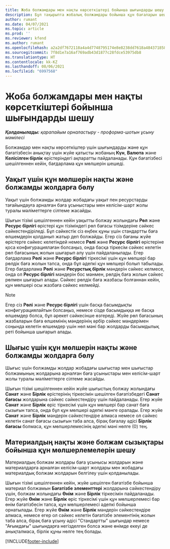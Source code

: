 ```yaml
---
title: Жоба болжамдары мен нақты көрсеткіштері бойынша шығындарды шешу
description: Бұл тақырыпта жобалық болжамдары бойынша құн бағаларын шешу жолы туралы ақпарат берілген.
author: rumant
ms.date: 04/07/2021
ms.topic: article
ms.prod: ''
ms.reviewer: kfend
ms.author: rumant
ms.openlocfilehash: a2a2df7672118a4a4d7748795174e8e8238dd7618a48437185879e06a253a381
ms.sourcegitcommit: 7f8d1e7a16af769adb43d1877c28fdce53975db8
ms.translationtype: HT
ms.contentlocale: kk-KZ
ms.lasthandoff: 08/06/2021
ms.locfileid: "6997568"
---
```

# <a name="resolve-cost-prices-on-project-estimates-and-actuals"></a>Жоба болжамдары мен нақты көрсеткіштері бойынша шығындарды шешу 

_**Қолданылады:** қарапайым орналастыру - проформа-шотын ұсыну мәмілесі_

Болжамдар мен нақты көрсеткіштер үшін шығындарды және құн бағатізбесін анықтау үшін жүйе қатысты жобаның **Күн**, **Валюта** және **Келісілген бірлік** өрістеріндегі ақпаратты пайдаланады. Құн бағатізбесі шешілгеннен кейін, бағдарлама құн мөлшерін шешеді.

## <a name="resolving-cost-rates-on-actual-and-estimate-lines-for-time"></a>Уақыт үшін құн мөлшерін нақты және болжамды жолдарға бөлу

Уақыт үшін болжамды жолдар жобадағы уақыт пен ресурстарды тағайындауға арналған баға ұсыныстары мен келісім-шарт жолы туралы мәліметтерге сілтеме жасайды.

Шығын тізімі шешілгеннен кейін уақытты болжау жолындағы **Рөл** және **Ресурс бірлігі** өрістері құн тізіміндегі рөл бағасы тізімдеріне сәйкес сәйкестендіріледі. Бұл сәйкестік сіз еңбек құны үшін стандартты баға өлшемдерін қолданып жатыр деп болжайды. Егер сіз бағаны жүйе өрістерге сәйкес келетіндей немесе **Рөлі** және **Ресурс бірлігі** өрістеріне қоса конфигурациялаған болсаңыз, онда басқа тіркесім сәйкес келетін рөл бағасының жолын шығарып алу үшін пайдаланылады. Егер бағдарлама **Рөлі** және **Ресурс бірлігі** тіркесімі үшін құн мөлшері бар рөлдік баға жолын тапса, онда бұл әдепкі құн мөлшері болып табылады. Егер бағдарлама **Рөлі** және **Ресурстық бірлік** мәндерін сәйкес келмесе, онда ол **Ресурс бірлігі** мәндерін бос мәнмен, рөлдің баға жолын сәйкес рөлмен шығарып алады. Сәйкес рөлдік баға жазбасы болғаннан кейін, құн мөлшері осы жазбаға сәйкес келмейді. 

> [!NOTE]
> Егер сіз **Рөлі** және **Ресурс бірлігі** үшін басқа басымдықты конфигурациялайтын болсаңыз, немесе сізде басымдыққа ие басқа өлшемдер болса, бұл әрекет сәйкесінше өзгереді. Жүйе рөл бағасының жазбаларын баға өлшемінің мәндерінің әрбір сәйкес мәндерімен соңында келетін өлшемдер үшін нөл мәні бар жолдарды басымдылық реті бойынша шығарып алады.

## <a name="resolving-cost-rates-on-actual-and-estimate-lines-for-expense"></a>Шығыс үшін құн мөлшерін нақты және болжамды жолдарға бөлу

Шығыс үшін болжамды жолдар жобадағы шығыстар мен шығыстар болжамының жолдарына арналған баға ұсыныстары мен келісім-шарт жолы туралы мәліметтерге сілтеме жасайды.

Шығын тізімі шешілгеннен кейін жүйе шығыстың болжау жолындағы **Санат** және **Бірлік** өрістерінің тіркесімін шешілген бағатізбедегі **Санат бағасы** жолдарына сәйкес сәйкестендіру үшін пайдаланады. Егер жүйе **Санат** және **Бірлік** өріс тіркесімі үшін құн мөлшері бар санат баға сызығын тапса, онда бұл құн мөлшері әдепкі мәнге оралады. Егер жүйе **Санат** және **Бірлік** мәндерін сәйкестендіре алмаса немесе ол сәйкес келетін санат бағасы сызығын таба алса, бірақ бағалау әдісі **Бірлік бағасы** болмаса, құн мөлшерлемесінің әдепкі мәні нөлге (0) тең.

## <a name="resolving-cost-rates-on-actual-and-estimate-lines-for-material"></a>Материалдың нақты және болжам сызықтары бойынша құн мөлшерлемелерін шешу

Материалдың болжам жолдары баға ұсынысы жолдарын және материалдарға арналған келісім-шарт жолдары мен жобадағы материалдық болжам жолдарын белгілеу үшін қолданылады.

Шығын тізімі шешілгеннен кейін, жүйе шешілген бағатізбе бойынша материал болжамын **Бағатізбе элементтері** жолдарына сәйкестендіру үшін, болжам жолындағы **Өнім** және **Бірлік** тіркесімін пайдаланады. Егер жүйе **Өнім** және **Бірлік** өріс тіркесімі үшін құн мөлшерлемесі бар өнім бағатізбесін тапса, құн мөлшерлемесі әдепкі бойынша орнатылады. Егер жүйе **Өнім** және **Бірлік** мәндерін сәйкестендіре алмаса, немесе егер ол сәйкес келетін бағатізбе элементінің жолын таба алса, бірақ баға ұсыну әдісі "Стандартты" шығындар немесе "Ағымдағы" шығындарға негізделген болса және өнімде екеуі де анықталмаса, бірлік құны нөлге тең болады.


[!INCLUDE[footer-include](../../includes/footer-banner.md)]
